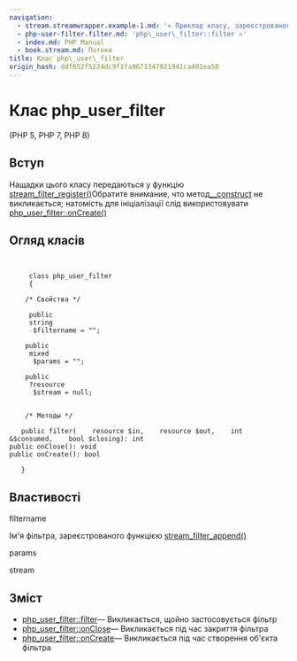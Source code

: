 ```yaml
---
navigation:
  - stream.streamwrapper.example-1.md: '« Приклад класу, зареєстрованого як обгортка потоку'
  - php-user-filter.filter.md: 'php\_user\_filter::filter »'
  - index.md: PHP Manual
  - book.stream.md: Потоки
title: Клас php\_user\_filter
origin_hash: ddf652f5224dc9f1fa9671347921941ca401ea50
---
```

# Клас php\_user\_filter

(PHP 5, PHP 7, PHP 8)

## Вступ

Нащадки цього класу передаються у функцію [stream\_filter\_register()](function.stream-filter-register.md)Обратите внимание, что метод[\_\_construct](language.oop5.decon.md#object.construct) не викликається; натомість для ініціалізації слід використовувати [php\_user\_filter::onCreate()](php-user-filter.oncreate.md)

## Огляд класів

```classsynopsis

    
     class php_user_filter
     {

    /* Свойства */
    
     public
     string
      $filtername = "";

    public
     mixed
      $params = "";

    public
     ?resource
      $stream = null;


    /* Методы */
    
   public filter(    resource $in,    resource $out,    int &$consumed,    bool $closing): int
public onClose(): void
public onCreate(): bool

   }
```

## Властивості

filtername

Ім'я фільтра, зареєстрованого функцією [stream\_filter\_append()](function.stream-filter-append.md)

params

stream

## Зміст

-   [php\_user\_filter::filter](php-user-filter.filter.md)— Викликається, щойно застосовується фільтр
-   [php\_user\_filter::onClose](php-user-filter.onclose.md)— Викликається під час закриття фільтра
-   [php\_user\_filter::onCreate](php-user-filter.oncreate.md)— Викликається під час створення об'єкта фільтра
